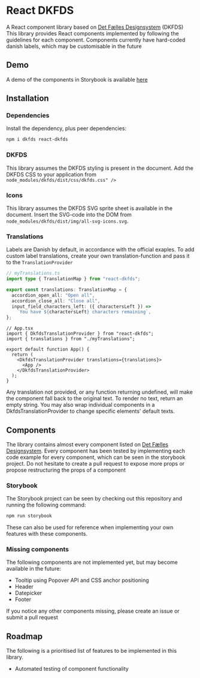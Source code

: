 # React DKFDS

A React component library based on [Det Fælles Designsystem](https://designsystem.dk) (DKFDS)
This library provides React components implemented by following the guidelines for each component.
Components currently have hard-coded danish labels, which may be customisable in the future

## Demo

A demo of the components in Storybook is available [here](https://chcederquist.github.io/react-dkfds/)

## Installation

### Dependencies

Install the dependency, plus peer dependencies:

```bash
npm i dkfds react-dkfds
```

### DKFDS

This library assumes the DKFDS styling is present in the document. Add the DKFDS CSS to your application from `node_modules/dkfds/dist/css/dkfds.css" />`

### Icons

This library assumes the DKFDS SVG sprite sheet is available in the document. Insert the SVG-code into the DOM from `node_modules/dkfds/dist/img/all-svg-icons.svg`.

### Translations

Labels are Danish by default, in accordance with the official exaples. To add custom label translations, create your own translation-function and pass it to the `TranslationProvider`

```typescript
// myTranslations.ts
import type { TranslationMap } from "react-dkfds";

export const translations: TranslationMap = {
  accordion_open_all: "Open all",
  accordion_close_all: "Close all",
  input_field_characters_left: ({ charactersLeft }) =>
    `You have ${charactersLeft} characters remaining`,
};
```

```tsx
// App.tsx
import { DkfdsTranslationProvider } from "react-dkfds";
import { translations } from "./myTranslations";

export default function App() {
  return (
    <DkfdsTranslationProvider translations={translations}>
      <App />
    </DkfdsTranslationProvider>
  );
}
```

Any translation not provided, or any function returning undefined, will make the component fall back to the original text. To render no text, return an empty string.
You may also wrap individual components in a DkfdsTranslationProvider to change specific elements' default texts.

## Components

The library contains almost every component listed on [Det Fælles Designsystem](https://designsystem.dk).
Every component has been tested by implementing each code example for every component, which can be seen in the storybook project.
Do not hesitate to create a pull request to expose more props or propose restructuring the props of a component

### Storybook

The Storybook project can be seen by checking out this repository and running the following command:

```bash
npm run storybook
```

These can also be used for reference when implementing your own features with these components.

### Missing components

The following components are not implemented yet, but may become available in the future:

- Tooltip using Popover API and CSS anchor positioning
- Header
- Datepicker
- Footer

If you notice any other components missing, please create an issue or submit a pull request

## Roadmap

The following is a prioritised list of features to be implemented in this library.

- Automated testing of component functionality
